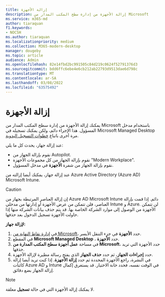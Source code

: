 ```yaml
---
title: إزالة الأجهزة
description: إزالة الأجهزة من إدارة سطح المكتب المدار من Microsoft
ms.service: m365-md
author: tiaraquan
f1.keywords:
- NOCSH
ms.author: tiaraquan
ms.localizationpriority: medium
ms.collection: M365-modern-desktop
manager: dougeby
ms.topic: article
audience: Admin
ms.openlocfilehash: 82e14fbd2bc991505c84d219c0624f52791376d3
ms.sourcegitcommit: bdd6ffc6ebe4e6cb212ab22793d9513dae6d798c
ms.translationtype: MT
ms.contentlocale: ar-SA
ms.lasthandoff: 03/08/2022
ms.locfileid: "63575492"
---
```

# <a name="remove-devices"></a>إزالة الأجهزة

يمكنك إزالة الأجهزة من إدارة سطح المكتب المدار من Microsoft باستخدام مدخل المسؤول. هذا الإجراء دائم، ولكن يمكنك تسجيله في Microsoft Managed Desktop مرة أخرى باتباع [خطوات التسجيل اليدوية](../get-started/manual-registration.md).

عند إزالة جهاز، يحدث كل ما يلي:

- نقوم بإزالة الجهاز من Autopilot.
- نقوم بإزالة الجهاز من كل مجموعات الأجهزة "Modern Workplace".
- نقوم بإزالة الجهاز من شفرة **الأجهزة** في مدخل المسؤول.

عند إزالة جهاز، يمكنك أيضا إزالته من Azure Active Directory (Azure AD) Microsoft Intune.
  
> [!CAUTION]
> إن إزالة العناصر المرتبطة بجهاز من Azure AD Microsoft Intune دائم. إذا قمت بإزالة العناصر، فلن تتمكن من عرض الأجهزة أو إدارتها من مدخلي Intune و Azure. لن تتمكن الأجهزة من الوصول إلى موارد الشركة الخاصة بها. قد يتم حذف بيانات الشركة منها إذا حاولت الأجهزة تسجيل الدخول بعد حذفها.

**لإزالة جهاز:**

1. في [إدارة نقاط النهاية من Microsoft](https://endpoint.microsoft.com/)، حدد **الأجهزة** في جزء التنقل الأيسر.
2. في المقطع **Microsoft Managed Desktop** ، حدد **الأجهزة**.
3. في مساحة **عمل أجهزة سطح المكتب المدارة من Microsoft**، حدد الأجهزة التي تريد حذفها.
4. حدد **إجراءات الجهاز**، ثم حدد **حذف الجهاز** الذي يفتح رسالة مطيرة لإزالة الأجهزة.
5. في النشرة، راجع الأجهزة المحددة ثم حدد **إزالة الأجهزة**. إذا كنت تريد أيضا إزالة كائنات Azure AD و Intune في الوقت نفسه، فحدد خانة الاختيار. قد يستغرق إكمال إزالة الجهاز بضع دقائق.

> [!NOTE]
> لا يمكنك إزالة الأجهزة التي في حالة **تسجيل** معلقة.

